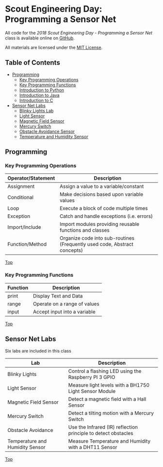 # Scout Engineering Day: Programming a Sensor Net

All code for the *2018 Scout Engineering Day - Programming a Sensor Net* class is available online on [GitHub](https://github.com/GlennBell/SED).

All materials are licensed under the [MIT License](LICENSE).

## Table of Contents

* [Programming](#programming)
	* [Key Programming Operations](#key-programming-operations)
	* [Key Programming Functions](#key-programming-functions)
	* [Introduction to Python](Python/README.md)
	* [Introduction to Java](Java/README.md)
	* [Introduction to C](C/README.md)
* [Sensor Net Labs](#sensor-net-labs)
	* [Blinky Lights Lab](BlinkyLights/README.md)
	* [Light Sensor](LightSensor/README.md)
	* [Magnetic Field Sensor](MagneticField/README.md)
	* [Mercury Switch](MercurySwitch/README.md)
	* [Obstacle Avoidance Sensor](ObstacleAvoid/README.md)
	* [Temperature and Humidity Sensor](TempHumidSensor/README.md)
	
## Programming

### Key Programming Operations

| Operator/Statement | Description |
| ------------------ | ------------- |
| Assignment | Assign a value to a variable/constant |
| Conditional | Make decisions based upon variable values |
| Loop | Execute a block of code multiple times |
| Exception | Catch and handle exceptions (i.e. errors) |
| Import/Include | Import modules providing reusable functions and classes |
| Function/Method | Organize code into sub-routines (Frequently used code, Abstract concepts) |

[Top](#scout-engineering-day-programming-a-sensor-net)

### Key Programming Functions
| Function | Description |
| ------------------ | ------------- |
| print | Display Text and Data |
| range | Operate on a range of values |
| input | Accept input into a variable |

[Top](#scout-engineering-day-programming-a-sensor-net)

## Sensor Net Labs
Six labs are included in this class

| Lab | Description |
|------|----------------|
| Blinky Lights | Control a flashing LED using the Raspberry PI 3 GPIO |
| Light Sensor | Measure light levels with a BH1750 Light Sensor Module |
| Magnetic Field Sensor | Detect a magnetic field with a Hall Sensor |
| Mercury Switch | Detect a tilting motion with a Mercury Switch |
| Obstacle Avoidance | Use the Infrared (IR) reflection principle to detect obstacles |
| Temperature and Humidity Sensor | Measure Temperature and Humidity with a DHT11 Sensor|

[Top](#scout-engineering-day-programming-a-sensor-net)